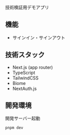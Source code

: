 技術検証用デモアプリ

## 機能

- サインイン・サインアウト

## 技術スタック

- Next.js (app router)
- TypeScript
- TailwindCSS
- Biome
- NextAuth.js

## 開発環境

開発サーバー起動

```bash
pnpm dev
```
